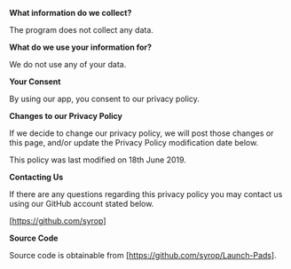 
**What information do we collect?**

The program does not collect any data.

**What do we use your information for?**

We do not use any of your data.

**Your Consent**

By using our app, you consent to our privacy policy.

**Changes to our Privacy Policy**

If we decide to change our privacy policy, we will post those changes or this page, and/or update the Privacy Policy modification date below.

This policy was last modified on 18th June 2019.

**Contacting Us**

If there are any questions regarding this privacy policy you may contact us using our GitHub account stated below.

[https://github.com/syrop]

**Source Code**

Source code is obtainable from [https://github.com/syrop/Launch-Pads].
